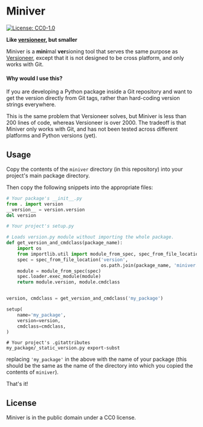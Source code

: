 # Miniver
[![License: CC0-1.0][cc0_badge]][cc0]

**Like [versioneer][versioneer], but smaller**

Miniver is a **mini**mal **ver**sioning tool that serves the same purpose
as [Versioneer][versioneer], except that it is not designed to be
cross platform, and only works with Git.

#### Why would I use this?
If you are developing a Python package inside a Git repository and
want to get the version directly from Git tags, rather than hard-coding
version strings everywhere.

This is the same problem that Versioneer solves, but Miniver is less
than 200 lines of code, whereas Versioneer is over 2000. The tradeoff
is that Miniver only works with Git, and has not been tested across
different platforms and Python versions (yet).


[versioneer]: https://github.com/warner/python-versioneer
[cc0_badge]: https://licensebuttons.net/l/zero/1.0/88x31.png
[cc0]: http://creativecommons.org/publicdomain/zero/1.0/

## Usage
Copy the contents of the `miniver` directory (in this repository) into your
project's main package directory.

Then copy the following snippets into the appropriate files:

```python
# Your package's __init__.py
from . import version
__version__ = version.version
del version
```

```python
# Your project's setup.py

# Loads version.py module without importing the whole package.
def get_version_and_cmdclass(package_name):
    import os
    from importlib.util import module_from_spec, spec_from_file_location
    spec = spec_from_file_location('version',
                                   os.path.join(package_name, 'miniver.py'))
    module = module_from_spec(spec)
    spec.loader.exec_module(module)
    return module.version, module.cmdclass


version, cmdclass = get_version_and_cmdclass('my_package')

setup(
    name='my_package',
    version=version,
    cmdclass=cmdclass,
)
```

```
# Your project's .gitattributes
my_package/_static_version.py export-subst
```

replacing `'my_package'` in the above with the name of your package
(this should be the same as the name of the directory into
which you copied the contents of `miniver`).

That's it!

## License
Miniver is in the public domain under a CC0 license.
